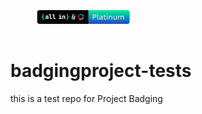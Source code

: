 <svg width="244" height="60" viewBox="0 0 244 60" fill="none" xmlns="http://www.w3.org/2000/svg">
<g filter="url(#filter0_d_2061_1478)">
<g clip-path="url(#clip0_2061_1478)">
<rect x="42.5" y="19" width="148" height="22" rx="4" fill="#030303"/>
<path d="M55.8672 31.4866C55.8672 30.9473 56.063 30.5217 56.4546 30.2097C56.8462 29.8977 57.3798 29.742 58.0551 29.7426H59.2021V29.2717C59.2033 29.1826 59.1824 29.0947 59.1412 29.0157C59.1 28.9367 59.0399 28.8691 58.9662 28.8191C58.7763 28.6943 58.5516 28.6336 58.3248 28.6458C58.1193 28.6384 57.9152 28.6832 57.7316 28.7758C57.6602 28.8113 57.5967 28.8607 57.5446 28.921C57.4925 28.9814 57.4529 29.0515 57.4282 29.1273H56.0309C56.0659 28.8927 56.1496 28.668 56.2765 28.4676C56.4037 28.2695 56.5694 28.0989 56.7637 27.9659C56.9755 27.822 57.2099 27.7146 57.4571 27.6481C57.7396 27.5717 58.0312 27.5344 58.3238 27.5373C58.6447 27.5337 58.9644 27.5758 59.2734 27.6625C59.5373 27.7368 59.7859 27.8578 60.0072 28.0198C60.2033 28.1638 60.3646 28.3501 60.479 28.5649C60.5934 28.7848 60.6514 29.0296 60.6476 29.2775V32.9369H59.2695V31.8776H59.1848C59.1673 32.0474 59.1129 32.2113 59.0254 32.3579C58.9379 32.5044 58.8194 32.6301 58.6782 32.726C58.3861 32.9308 58.015 33.0335 57.565 33.0342C57.0449 33.0342 56.6321 32.8958 56.3265 32.6191C56.0209 32.3424 55.8678 31.9649 55.8672 31.4866ZM58.1514 31.9209C58.4205 31.9325 58.6861 31.8565 58.9084 31.7043C58.9994 31.6433 59.0738 31.5607 59.1251 31.4639C59.1763 31.3671 59.2028 31.2591 59.2021 31.1496V30.6103H58.0551C57.8607 30.6002 57.6691 30.66 57.5149 30.7788C57.4463 30.838 57.3923 30.9123 57.3572 30.9958C57.3221 31.0794 57.3069 31.1699 57.3127 31.2603C57.3086 31.3528 57.3261 31.4449 57.3637 31.5295C57.4013 31.614 57.458 31.6887 57.5293 31.7476C57.7101 31.8766 57.9298 31.9392 58.1514 31.9248V31.9209Z" fill="white"/>
<path d="M64.4644 25.6953V31.1016C64.4567 31.1731 64.465 31.2455 64.4889 31.3133C64.5128 31.3811 64.5515 31.4427 64.6023 31.4936C64.6531 31.5445 64.7147 31.5834 64.7825 31.6074C64.8502 31.6314 64.9225 31.6399 64.994 31.6323H66.5849V32.9333H64.8515C64.2795 32.9333 63.8301 32.7709 63.5033 32.446C63.1765 32.1212 63.0141 31.6717 63.016 31.0978V26.9963H61.3789V25.6953H64.4644Z" fill="white"/>
<path d="M70.0074 25.6953V31.1016C69.9997 31.1732 70.0081 31.2456 70.032 31.3135C70.0559 31.3815 70.0947 31.4431 70.1457 31.494C70.1966 31.545 70.2583 31.5838 70.3262 31.6077C70.3941 31.6316 70.4665 31.64 70.5381 31.6323H72.128V32.9333H70.3946C69.8225 32.9333 69.3731 32.7709 69.0464 32.446C68.7196 32.1212 68.5591 31.6717 68.5649 31.0978V26.9963H66.9277V25.6953H70.0074Z" fill="white"/>
<path d="M77.2363 31.6254H79.119V28.9357H77.4819V27.6337H80.4672V31.6254H81.9609V32.936H77.2421L77.2363 31.6254ZM78.8301 26.0823C78.826 25.991 78.8416 25.8999 78.8759 25.8151C78.9101 25.7304 78.9621 25.654 79.0285 25.5911C79.1729 25.4641 79.3612 25.3985 79.5533 25.4082H79.8422C80.0346 25.3986 80.2231 25.4643 80.368 25.5911C80.4342 25.6541 80.4861 25.7305 80.5201 25.8152C80.5542 25.9 80.5696 25.991 80.5654 26.0823C80.5693 26.1739 80.5533 26.2654 80.5186 26.3503C80.4838 26.4352 80.4312 26.5117 80.3642 26.5744C80.2161 26.7024 80.0242 26.768 79.8287 26.7573H79.5495C79.3567 26.7675 79.1676 26.7018 79.0227 26.5744C78.9573 26.5108 78.9063 26.4341 78.8731 26.3492C78.8399 26.2643 78.8252 26.1733 78.8301 26.0823Z" fill="white"/>
<path d="M82.791 32.9367V27.6344H84.1595V28.5502H84.2558C84.2713 28.4031 84.317 28.2608 84.3901 28.1322C84.4631 28.0036 84.562 27.8915 84.6804 27.8029C84.918 27.6257 85.2297 27.5374 85.6155 27.5381C86.1548 27.5381 86.5805 27.7146 86.8925 28.0677C87.2045 28.4208 87.3602 28.9024 87.3595 29.5123V32.9338H85.915V29.6567C85.9218 29.5409 85.9053 29.4248 85.8664 29.3155C85.8276 29.2061 85.7671 29.1057 85.6887 29.0202C85.5197 28.8711 85.3021 28.7889 85.0767 28.7889C84.8514 28.7889 84.6338 28.8711 84.4647 29.0202C84.386 29.1056 84.3252 29.2059 84.286 29.3153C84.2468 29.4246 84.2299 29.5407 84.2365 29.6567V32.9309L82.791 32.9367Z" fill="white"/>
<path d="M50.6479 29.1406C51.2129 29.1406 51.4761 28.8773 51.4376 28.3509L51.3413 26.837C51.3252 26.5983 51.3579 26.3587 51.4376 26.1331C51.512 25.9339 51.6328 25.7553 51.79 25.6121C51.9545 25.4633 52.1479 25.3502 52.3582 25.2799C52.5991 25.1998 52.8517 25.1607 53.1055 25.1643H53.7613V26.2689H53.2692C53.0756 26.2566 52.8841 26.3147 52.7299 26.4326C52.6009 26.5414 52.5431 26.7157 52.5556 26.9526L52.6519 28.4664C52.6691 28.6239 52.6498 28.7832 52.5955 28.932C52.5412 29.0808 52.4534 29.2151 52.339 29.3245C52.0874 29.5456 51.7628 29.6656 51.4279 29.6615V29.7097C51.8131 29.7225 52.1184 29.8397 52.3438 30.0612C52.4566 30.1746 52.5429 30.3118 52.5962 30.4627C52.6495 30.6136 52.6685 30.7745 52.6519 30.9337L52.5556 32.4379C52.5447 32.5283 52.5552 32.62 52.5861 32.7056C52.6171 32.7912 52.6676 32.8684 52.7338 32.931C52.8827 33.0564 53.0739 33.1201 53.2683 33.1091H53.7604V34.2272H53.1055C52.8529 34.2303 52.6017 34.1896 52.363 34.1068C52.1487 34.0344 51.9519 33.9179 51.7852 33.7649C51.6261 33.6148 51.5038 33.4299 51.4279 33.2247C51.3441 32.997 51.3112 32.7538 51.3316 32.5121L51.4279 31.0464C51.4472 30.7838 51.3942 30.5847 51.269 30.4493C51.1439 30.3145 50.933 30.2461 50.6383 30.2461H49.5V29.1406H50.6479Z" fill="#06F395"/>
<path d="M89.5742 34.23V33.1119H90.0654C90.2607 33.1237 90.4539 33.0657 90.6104 32.9482C90.7424 32.8394 90.803 32.6689 90.7886 32.4378L90.6923 30.924C90.666 30.5638 90.7671 30.2778 90.9956 30.0659C91.2472 29.8449 91.5717 29.7248 91.9066 29.7289V29.6807C91.5674 29.6861 91.2393 29.5602 90.9908 29.3292C90.8785 29.2157 90.7933 29.0783 90.7416 28.9272C90.6899 28.7761 90.6731 28.6153 90.6923 28.4567L90.7886 26.9525C90.8004 26.8598 90.79 26.7655 90.7582 26.6776C90.7264 26.5897 90.6741 26.5106 90.6056 26.4469C90.4541 26.3221 90.2614 26.2585 90.0654 26.2688H89.5742V25.1604H90.2397C90.4904 25.1569 90.7398 25.1976 90.9764 25.2807C91.1868 25.3547 91.3799 25.471 91.5436 25.6226C91.7015 25.7717 91.8233 25.9548 91.8999 26.158C91.9829 26.3842 92.0141 26.626 91.9914 26.8659L91.8951 28.3412C91.8758 28.6041 91.9288 28.8025 92.054 28.9334C92.1792 29.0644 92.3901 29.126 92.6857 29.126H93.8326V30.2393H92.6876C92.122 30.2393 91.8585 30.506 91.897 31.0395L91.9933 32.5438C92.0094 32.7806 91.9766 33.0183 91.897 33.2419C91.824 33.4446 91.7053 33.6278 91.5503 33.7774C91.3876 33.93 91.1933 34.0451 90.9812 34.1144C90.7421 34.1938 90.4915 34.2328 90.2397 34.23H89.5742Z" fill="#06F395"/>
<path d="M102.517 33.4948L99.8043 30.1808C99.5203 29.829 99.2981 29.5264 99.1376 29.2731C98.9771 29.0128 98.8629 28.7666 98.795 28.5344C98.7271 28.3022 98.6931 28.0489 98.6931 27.7745C98.6931 27.3242 98.7703 26.9477 98.9246 26.6452C99.0789 26.3356 99.3228 26.0999 99.6561 25.9381C99.9956 25.7762 100.431 25.6953 100.962 25.6953C101.172 25.6953 101.4 25.7094 101.647 25.7375C101.894 25.7586 102.113 25.7833 102.304 25.8114V26.8668C102.181 26.8527 102.023 26.8352 101.832 26.814C101.641 26.7929 101.452 26.7789 101.267 26.7718C101.082 26.7578 100.931 26.7507 100.814 26.7507C100.4 26.7507 100.113 26.8422 99.9524 27.0251C99.7919 27.2081 99.7117 27.4719 99.7117 27.8167C99.7117 28.1052 99.7703 28.3725 99.8876 28.6188C100.011 28.8651 100.202 29.1465 100.462 29.4631L103.767 33.4948H102.517ZM100.249 33.6953C99.7672 33.6953 99.3444 33.5898 98.9802 33.3787C98.616 33.1676 98.332 32.8826 98.1283 32.5238C97.9308 32.1579 97.832 31.7534 97.832 31.3101V31.1623C97.832 30.6487 97.9555 30.1949 98.2024 29.8009C98.4555 29.4068 98.7734 29.0972 99.1561 28.8721L99.6654 29.6425C99.4308 29.7833 99.2364 29.9943 99.082 30.2758C98.9339 30.5502 98.8598 30.8598 98.8598 31.2045C98.8598 31.5071 98.9185 31.7674 99.0357 31.9855C99.1592 32.2037 99.3289 32.369 99.545 32.4816C99.761 32.5942 100.005 32.6505 100.276 32.6505C100.684 32.6505 101.042 32.5238 101.351 32.2705C101.665 32.0102 101.909 31.6197 102.082 31.099C102.255 30.5783 102.341 29.9205 102.341 29.1254H103.304C103.304 29.8431 103.233 30.4834 103.091 31.0462C102.949 31.6091 102.743 32.0876 102.471 32.4816C102.205 32.8756 101.885 33.1782 101.508 33.3892C101.131 33.5933 100.712 33.6953 100.249 33.6953ZM101.332 29.2943V28.3444H103.832V29.2943H101.332Z" fill="white"/>
<path d="M112.458 25C111.817 24.9992 111.184 25.1341 110.598 25.396C110.865 25.8483 111.131 26.3017 111.397 26.7561C112.104 26.4932 112.882 26.502 113.584 26.781C113.839 26.3229 114.094 25.8657 114.349 25.4092C113.754 25.1383 113.109 24.9989 112.458 25Z" fill="#199AD6"/>
<path d="M115.212 25.9229C114.944 26.3726 114.676 26.8219 114.408 27.2706C115.005 27.7651 115.398 28.4691 115.508 29.2434L117.054 29.1797C116.985 28.5372 116.785 27.9162 116.468 27.3557C116.151 26.7953 115.723 26.3074 115.212 25.9229Z" fill="#69C7B9"/>
<path d="M110.474 27.2985L109.639 25.9717C108.707 26.6992 108.082 27.7602 107.893 28.9388C107.703 30.1174 107.963 31.325 108.619 32.3161L109.815 31.3068C109.436 30.6681 109.295 29.913 109.415 29.1775C109.536 28.4421 109.912 27.7746 110.474 27.2954V27.2985Z" fill="#D61B5E"/>
<path d="M115.485 30.29C115.383 30.8241 115.146 31.3221 114.797 31.7349C114.448 32.1477 113.999 32.461 113.495 32.644C112.99 32.827 112.448 32.8733 111.92 32.7784C111.393 32.6835 110.899 32.4507 110.487 32.1028L109.305 33.1315C109.926 33.7189 110.694 34.1215 111.525 34.2951C112.357 34.4687 113.219 34.4066 114.018 34.1158C114.817 33.8249 115.521 33.3165 116.055 32.6461C116.588 31.9756 116.929 31.1691 117.041 30.3149L115.485 30.29Z" fill="#BF9CC9"/>
<rect width="66" height="22" transform="translate(124.5 19)" fill="url(#paint0_linear_2061_1478)"/>
<path d="M134.592 26.08C135.128 26.08 135.592 26.18 135.984 26.38C136.384 26.572 136.696 26.848 136.92 27.208C137.144 27.568 137.256 27.996 137.256 28.492C137.256 28.988 137.144 29.416 136.92 29.776C136.696 30.136 136.384 30.416 135.984 30.616C135.592 30.808 135.128 30.904 134.592 30.904H132.756V34H131.796V26.08H134.592ZM134.448 30.004C135.072 30.004 135.528 29.876 135.816 29.62C136.104 29.356 136.248 28.98 136.248 28.492C136.248 27.996 136.104 27.62 135.816 27.364C135.528 27.108 135.072 26.98 134.448 26.98H132.756V30.004H134.448ZM139.852 25.24V32.476C139.852 32.78 139.908 32.992 140.02 33.112C140.132 33.224 140.312 33.28 140.56 33.28C140.72 33.28 140.852 33.268 140.956 33.244C141.06 33.22 141.2 33.176 141.376 33.112L141.22 33.952C141.092 34.008 140.952 34.048 140.8 34.072C140.648 34.104 140.492 34.12 140.332 34.12C139.844 34.12 139.48 33.988 139.24 33.724C139.008 33.46 138.892 33.056 138.892 32.512V25.24H139.852ZM146.112 30.124C146.112 29.676 145.992 29.332 145.752 29.092C145.512 28.844 145.172 28.72 144.732 28.72C144.316 28.72 143.964 28.812 143.676 28.996C143.388 29.172 143.176 29.46 143.04 29.86L142.26 29.38C142.42 28.932 142.716 28.572 143.148 28.3C143.58 28.02 144.116 27.88 144.756 27.88C145.188 27.88 145.58 27.956 145.932 28.108C146.284 28.252 146.56 28.476 146.76 28.78C146.968 29.076 147.072 29.46 147.072 29.932V32.836C147.072 33.124 147.224 33.268 147.528 33.268C147.68 33.268 147.828 33.248 147.972 33.208L147.924 33.964C147.764 34.044 147.556 34.084 147.3 34.084C147.068 34.084 146.86 34.04 146.676 33.952C146.492 33.864 146.348 33.732 146.244 33.556C146.14 33.372 146.088 33.144 146.088 32.872V32.752L146.328 32.788C146.232 33.1 146.068 33.356 145.836 33.556C145.604 33.748 145.344 33.892 145.056 33.988C144.768 34.076 144.484 34.12 144.204 34.12C143.852 34.12 143.524 34.06 143.22 33.94C142.916 33.82 142.672 33.64 142.488 33.4C142.312 33.152 142.224 32.848 142.224 32.488C142.224 32.04 142.372 31.672 142.668 31.384C142.972 31.088 143.392 30.888 143.928 30.784L146.304 30.316V31.108L144.372 31.504C143.98 31.584 143.688 31.696 143.496 31.84C143.304 31.984 143.208 32.184 143.208 32.44C143.208 32.688 143.304 32.892 143.496 33.052C143.696 33.204 143.976 33.28 144.336 33.28C144.568 33.28 144.788 33.252 144.996 33.196C145.212 33.132 145.404 33.04 145.572 32.92C145.74 32.792 145.872 32.636 145.968 32.452C146.064 32.26 146.112 32.036 146.112 31.78V30.124ZM150.587 26.296V32.344C150.587 32.64 150.671 32.86 150.839 33.004C151.007 33.148 151.223 33.22 151.487 33.22C151.719 33.22 151.919 33.18 152.087 33.1C152.255 33.02 152.407 32.912 152.543 32.776L152.879 33.58C152.695 33.748 152.475 33.88 152.219 33.976C151.971 34.072 151.683 34.12 151.355 34.12C151.051 34.12 150.767 34.068 150.503 33.964C150.239 33.852 150.027 33.68 149.867 33.448C149.715 33.208 149.635 32.896 149.627 32.512V26.56L150.587 26.296ZM152.771 28V28.828H148.427V28H152.771ZM154.678 26.848C154.462 26.848 154.286 26.784 154.15 26.656C154.022 26.52 153.958 26.344 153.958 26.128C153.958 25.912 154.022 25.74 154.15 25.612C154.286 25.476 154.462 25.408 154.678 25.408C154.894 25.408 155.066 25.476 155.194 25.612C155.33 25.74 155.398 25.912 155.398 26.128C155.398 26.344 155.33 26.52 155.194 26.656C155.066 26.784 154.894 26.848 154.678 26.848ZM155.158 28V34H154.198V28H155.158ZM157.386 34V28H158.226L158.31 29.344L158.154 29.212C158.282 28.892 158.454 28.636 158.67 28.444C158.886 28.244 159.134 28.1 159.414 28.012C159.702 27.924 159.998 27.88 160.302 27.88C160.734 27.88 161.126 27.964 161.478 28.132C161.83 28.292 162.11 28.54 162.318 28.876C162.534 29.212 162.642 29.64 162.642 30.16V34H161.682V30.496C161.682 29.832 161.538 29.372 161.25 29.116C160.97 28.852 160.622 28.72 160.206 28.72C159.918 28.72 159.63 28.788 159.342 28.924C159.054 29.06 158.814 29.28 158.622 29.584C158.438 29.888 158.346 30.296 158.346 30.808V34H157.386ZM166.987 34.12C166.603 34.12 166.239 34.048 165.895 33.904C165.559 33.76 165.283 33.528 165.067 33.208C164.859 32.88 164.755 32.456 164.755 31.936V28H165.715V31.684C165.715 32.292 165.847 32.712 166.111 32.944C166.375 33.168 166.747 33.28 167.227 33.28C167.451 33.28 167.671 33.244 167.887 33.172C168.103 33.092 168.295 32.972 168.463 32.812C168.639 32.644 168.775 32.432 168.871 32.176C168.975 31.92 169.027 31.616 169.027 31.264V28H169.987V34H169.147L169.087 33.088C168.879 33.448 168.595 33.712 168.235 33.88C167.883 34.04 167.467 34.12 166.987 34.12ZM172.221 34V28H173.061L173.121 28.936C173.337 28.568 173.617 28.3 173.961 28.132C174.313 27.964 174.673 27.88 175.041 27.88C175.465 27.88 175.865 27.976 176.241 28.168C176.617 28.36 176.905 28.656 177.105 29.056C177.233 28.784 177.413 28.564 177.645 28.396C177.877 28.22 178.129 28.092 178.401 28.012C178.681 27.924 178.945 27.88 179.193 27.88C179.577 27.88 179.941 27.96 180.285 28.12C180.637 28.28 180.925 28.528 181.149 28.864C181.373 29.2 181.485 29.632 181.485 30.16V34H180.525V30.256C180.525 29.712 180.389 29.32 180.117 29.08C179.845 28.84 179.509 28.72 179.109 28.72C178.797 28.72 178.505 28.796 178.233 28.948C177.961 29.1 177.741 29.324 177.573 29.62C177.413 29.916 177.333 30.28 177.333 30.712V34H176.373V30.256C176.373 29.712 176.237 29.32 175.965 29.08C175.693 28.84 175.357 28.72 174.957 28.72C174.693 28.72 174.421 28.792 174.141 28.936C173.869 29.072 173.641 29.292 173.457 29.596C173.273 29.9 173.181 30.3 173.181 30.796V34H172.221Z" fill="white"/>
</g>
</g>
<defs>
<filter id="filter0_d_2061_1478" x="40.5" y="17" width="152" height="26" filterUnits="userSpaceOnUse" color-interpolation-filters="sRGB">
<feFlood flood-opacity="0" result="BackgroundImageFix"/>
<feColorMatrix in="SourceAlpha" type="matrix" values="0 0 0 0 0 0 0 0 0 0 0 0 0 0 0 0 0 0 127 0" result="hardAlpha"/>
<feMorphology radius="2" operator="dilate" in="SourceAlpha" result="effect1_dropShadow_2061_1478"/>
<feOffset/>
<feComposite in2="hardAlpha" operator="out"/>
<feColorMatrix type="matrix" values="0 0 0 0 0.798128 0 0 0 0 0.8383 0 0 0 0 0.855517 0 0 0 0.15 0"/>
<feBlend mode="normal" in2="BackgroundImageFix" result="effect1_dropShadow_2061_1478"/>
<feBlend mode="normal" in="SourceGraphic" in2="effect1_dropShadow_2061_1478" result="shape"/>
</filter>
<linearGradient id="paint0_linear_2061_1478" x1="33" y1="0" x2="33" y2="22" gradientUnits="userSpaceOnUse">
<stop stop-color="#06F395"/>
<stop offset="1" stop-color="#1F44D2"/>
</linearGradient>
<clipPath id="clip0_2061_1478">
<rect x="42.5" y="19" width="148" height="22" rx="4" fill="white"/>
</clipPath>
</defs>
</svg>


# badgingproject-tests
this is a test repo for Project Badging
